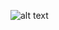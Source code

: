 ![alt text](https://github.com/davidath/incomplete-evidence-transfer/blob/master/postrun/annett-o/figures/reu100k.png)
